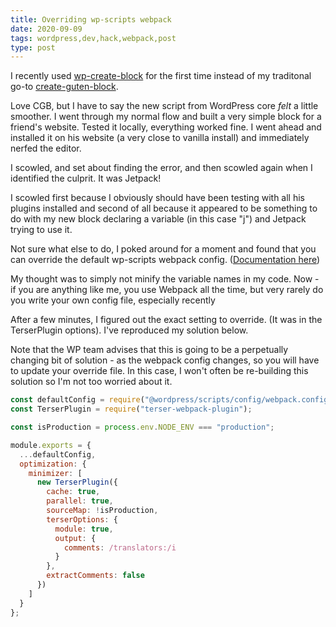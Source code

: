 ```yaml
---
title: Overriding wp-scripts webpack
date: 2020-09-09
tags: wordpress,dev,hack,webpack,post
type: post
---
```


I recently used [wp-create-block](https://developer.wordpress.org/block-editor/tutorials/create-block/) for the first time instead of my traditonal go-to [create-guten-block](https://github.com/ahmadawais/create-guten-block).

Love CGB, but I have to say the new script from WordPress core _felt_ a little smoother. I went through my normal flow and built a very simple block for a friend's website. Tested it locally, everything worked fine. I went ahead and installed it on his website (a very close to vanilla install) and immediately nerfed the editor.

I scowled, and set about finding the error, and then scowled again when I identified the culprit. It was Jetpack!

I scowled first because I obviously should have been testing with all his plugins installed and second of all because it appeared to be something to do with my new block declaring a variable (in this case "j") and Jetpack trying to use it.

Not sure what else to do, I poked around for a moment and found that you can override the default wp-scripts webpack config. ([Documentation here](https://developer.wordpress.org/block-editor/packages/packages-scripts/))

My thought was to simply not minify the variable names in my code. Now - if you are anything like me, you use Webpack all the time, but very rarely do you write your own config file, especially recently

After a few minutes, I figured out the exact setting to override. (It was in the TerserPlugin options). I've reproduced my solution below.

Note that the WP team advises that this is going to be a perpetually changing bit of solution - as the webpack config changes, so you will have to update your override file. In this case, I won't often be re-building this solution so I'm not too worried about it.

```js
const defaultConfig = require("@wordpress/scripts/config/webpack.config");
const TerserPlugin = require("terser-webpack-plugin");

const isProduction = process.env.NODE_ENV === "production";

module.exports = {
  ...defaultConfig,
  optimization: {
    minimizer: [
      new TerserPlugin({
        cache: true,
        parallel: true,
        sourceMap: !isProduction,
        terserOptions: {
          module: true,
          output: {
            comments: /translators:/i
          }
        },
        extractComments: false
      })
    ]
  }
};
```
